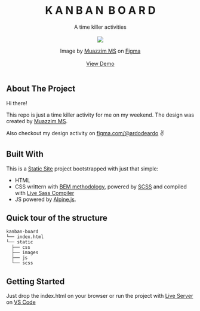 <div align="center">
  <h1 align="center" style="font-weight:bold">K A N B A N&nbsp;&nbsp;B O A R D</h1>
  <p align="center">
    A time killer activities
    <br /><br />
    <img src="https://github-production-user-asset-6210df.s3.amazonaws.com/61144146/265268720-17690453-7fc9-486a-9b9c-0c82f8f5a5c7.jpg">
    <div> Image by <a href="https://www.figma.com/@muazzim">Muazzim MS</a> on <a href="https://www.figma.com/">Figma</a></div>
    <br />
    <a href="https://kanban-board.vercel.app/">View Demo</a>
    <br /><br />
  </p>
</div>

## About The Project

Hi there!

This repo is just a time killer activity for me on my weekend. The design was created by [Muazzim MS](https://www.figma.com/community/file/814055731128774975/Kanban-Board).

Also checkout my design activity on [figma.com/@ardodeardo](https://www.figma.com/@ardodeardo) :v:

## Built With

This is a [Static Site](https://www.hughesandco.ca/blog/the-difference-between-dynamic-and-static-websites) project bootstrapped with just that simple:
- HTML
- CSS writtern with [BEM methodology](https://getbem.com/), powered by [SCSS](https://sass-lang.com/) and compiled with [Live Sass Compiler](https://marketplace.visualstudio.com/items?itemName=ritwickdey.live-sass)
- JS powered by [Alpine.js](https://alpinejs.dev/).

## Quick tour of the structure

```
kanban-board
└── index.html
└── static
  ├── css
  ├── images
  ├── js
  └── scss
```

## Getting Started

Just drop the index.html on your browser or run the project with [Live Server](https://marketplace.visualstudio.com/items?itemName=ritwickdey.LiveServer) on [VS Code](https://code.visualstudio.com/)
